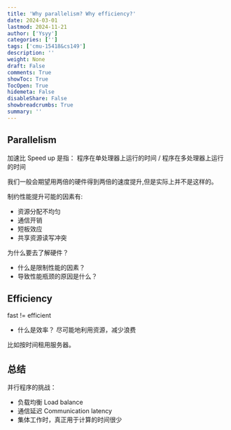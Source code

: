 ```yaml
---
title: 'Why parallelism? Why efficiency?'
date: 2024-03-01
lastmod: 2024-11-21
author: ['Ysyy']
categories: ['']
tags: ['cmu-15418&cs149']
description: ''
weight: None
draft: False
comments: True
showToc: True
TocOpen: True
hidemeta: False
disableShare: False
showbreadcrumbs: True
summary: ''
---
```

## Parallelism

加速比 Speed up 是指：
程序在单处理器上运行的时间 / 程序在多处理器上运行的时间

我们一般会期望用两倍的硬件得到两倍的速度提升,但是实际上并不是这样的。

制约性能提升可能的因素有:

- 资源分配不均匀
- 通信开销
- 短板效应
- 共享资源读写冲突

为什么要去了解硬件？

- 什么是限制性能的因素？
- 导致性能瓶颈的原因是什么？

## Efficiency

fast != efficient

- 什么是效率？
  尽可能地利用资源，减少浪费

比如按时间租用服务器。

## 总结

并行程序的挑战：

- 负载均衡 Load balance
- 通信延迟 Communication latency
- 集体工作时，真正用于计算的时间很少